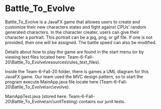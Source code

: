 # Battle_To_Evolve
Battle_To_Evolve is a JavaFX game that allowes users to create and customize their new characters states and fight against CPUs’ random generated characters. In the character creater, users can give their character a portrait. This portrait can be a jpg, png, or gif file. If one is not provided, then one will be assigned. The battle speed can also be modified.


Details about how to play the game are found in the start menu (or by viewing text files located here:
Team-6-Fall-20\Battle_To_Evolve\resources\rules_text_files).


Inside the Team-6-Fall-20 folder, there is games a UML diagram for this JavaFX game. Our team used the MVC design pattern, so to start the program execute MainApp.java file locate  here (Team-6-Fall-20\Battle_To_Evolve\src\evolve).

MainAppTest.java (stored here: Team-6-Fall-20\Battle_To_Evolve\src\unitTesting) contains our junit tests.
